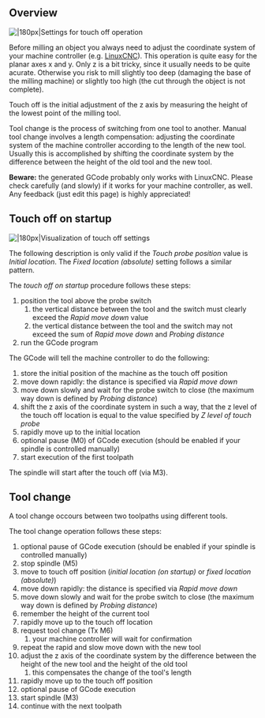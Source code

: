 Overview
--------

![|180px|Settings for touch off
operation](touch_off_settings.png "|180px|Settings for touch off operation")

Before milling an object you always need to adjust the coordinate system
of your machine controller (e.g. [LinuxCNC](http://www.linuxcnc.org/)). This
operation is quite easy for the planar axes x and y. Only z is a bit
tricky, since it usually needs to be quite acurate. Otherwise you risk
to mill slightly too deep (damaging the base of the milling machine) or
slightly too high (the cut through the object is not complete).

Touch off is the initial adjustment of the z axis by measuring the
height of the lowest point of the milling tool.

Tool change is the process of switching from one tool to another. Manual
tool change involves a length compensation: adjusting the coordinate
system of the machine controller according to the length of the new
tool. Usually this is accomplished by shifting the coordinate system by
the difference between the height of the old tool and the new tool.

**Beware:** the generated GCode probably only works with LinuxCNC. Please
check carefully (and slowly) if it works for your machine controller, as
well. Any feedback (just edit this page) is highly appreciated!

Touch off on startup
--------------------

![|180px|Visualization of touch off
settings](touch_off.png "|180px|Visualization of touch off settings")

The following description is only valid if the *Touch probe position*
value is *Initial location*. The *Fixed location (absolute)* setting
follows a similar pattern.

The *touch off on startup* procedure follows these steps:

1.  position the tool above the probe switch
    1.  the vertical distance between the tool and the switch must
        clearly exceed the *Rapid move down* value
    2.  the vertical distance between the tool and the switch may not
        exceed the sum of *Rapid move down* and *Probing distance*
2.  run the GCode program

The GCode will tell the machine controller to do the following:

1.  store the initial position of the machine as the touch off position
2.  move down rapidly: the distance is specified via *Rapid move down*
3.  move down slowly and wait for the probe switch to close (the maximum
    way down is defined by *Probing distance*)
4.  shift the z axis of the coordinate system in such a way, that the z
    level of the touch off location is equal to the value specified by
    *Z level of touch probe*
5.  rapidly move up to the initial location
6.  optional pause (M0) of GCode execution (should be enabled if your
    spindle is controlled manually)
7.  start execution of the first toolpath

The spindle will start after the touch off (via M3).

Tool change
-----------

A tool change occours between two toolpaths using different tools.

The tool change operation follows these steps:

1.  optional pause of GCode execution (should be enabled if your spindle
    is controlled manually)
2.  stop spindle (M5)
3.  move to touch off position (*initial location (on startup)* or
    *fixed location (absolute)*)
4.  move down rapidly: the distance is specified via *Rapid move down*
5.  move down slowly and wait for the probe switch to close (the maximum
    way down is defined by *Probing distance*)
6.  remember the height of the current tool
7.  rapidly move up to the touch off location
8.  request tool change (Tx M6)
    1.  your machine controller will wait for confirmation
9.  repeat the rapid and slow move down with the new tool
10. adjust the z axis of the coordinate system by the difference between
    the height of the new tool and the height of the old tool
    1.  this compensates the change of the tool's length
11. rapidly move up to the touch off position
12. optional pause of GCode execution
13. start spindle (M3)
14. continue with the next toolpath
